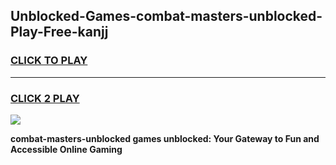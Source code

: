 
## Unblocked-Games-combat-masters-unblocked-Play-Free-kanjj
<h3>
<a href="https://premium76.site?title=combat-masters-unblocked&ref=12A">CLICK TO PLAY</a></h3>
<hr>

<h3>
<a href="https://premium76.site?title=combat-masters-unblocked&ref=12A">CLICK 2 PLAY</a>
  
</h3>

<a href="https://premium76.site?title=combat-masters-unblocked&ref=12A"><img src="https://clearcache.store/games.png"></a>


**combat-masters-unblocked games unblocked: Your Gateway to Fun and Accessible Online Gaming**
